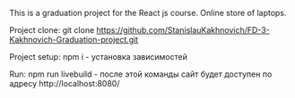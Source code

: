 This is a graduation project for the React js course. Online store of laptops.



Project clone:    git clone https://github.com/StanislauKakhnovich/FD-3-Kakhnovich-Graduation-project.git


Project setup:    npm i                - установка зависимостей

Run:              npm run livebuild    - после этой команды сайт будет доступен по адресу http://localhost:8080/

